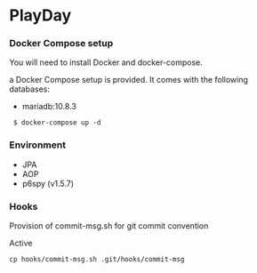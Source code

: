 # PlayDay


### Docker Compose setup
You will need to install Docker and docker-compose.

a Docker Compose setup is provided. It comes with the following databases:

- mariadb:10.8.3

```
 $ docker-compose up -d
```


### Environment
- JPA
- AOP
- p6spy (v1.5.7)


### Hooks
Provision of commit-msg.sh for git commit convention

Active
```
cp hooks/commit-msg.sh .git/hooks/commit-msg
```
